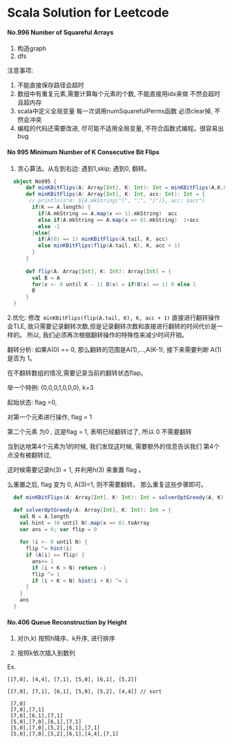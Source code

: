 # Scala Solution for Leetcode

#### No.996 Number of Squareful Arrays
1. 构造graph 
2. dfs

注意事项: 
1. 不能直接保存路径会超时
2. 数组中有重复元素,需要计算每个元素的个数, 不能直接用idx来做 不然会超时 且超内存
3. scala中定义全局变量 每一次调用numSquarefulPerms函数 必须clear掉, 不然会冲突
4. 编程的代码还需要改进, 尽可能不适用全局变量, 不符合函数式编程。很容易出bug

#### No 995 Minimum Number of K Consecutive Bit Flips
1. 贪心算法。从左到右边: 遇到1,skip; 遇到0, 翻转。

```Scala
  object No995 {
      def minKBitFlips(A: Array[Int], K: Int): Int = minKBitFlips(A,K,0)
      def minKBitFlips(A: Array[Int], K: Int, acc: Int): Int = {
       // println(s"A: ${A.mkString("[", ",", "]")}, acc: $acc")
        if(K == A.length) {
          if(A.mkString == A.map(x => 1).mkString)  acc
          else if(A.mkString == A.map(x => 0).mkString)  1+acc
          else -1
        }else{
          if(A(0) == 1) minKBitFlips(A.tail, K, acc)
          else minKBitFlips(flip(A.tail, K), K, acc + 1)
        }
      }
    
      def flip(A: Array[Int], K: Int): Array[Int] = {
        val B = A
        for(x <- 0 until K - 1) B(x) = if(B(x) == 1) 0 else 1
        B
      }
  }
```

2.优化: 修改` minKBitFlips(flip(A.tail, K), K, acc + 1)`  直接进行翻转操作会TLE, 故只需要记录翻转次数,但是记录翻转次数和直接进行翻转的时间代价是一样的。
所以, 我们必须再次根据翻转操作的特殊性来减少时间开销。

翻转分析: 如果A(0) == 0, 那么翻转的范围是A(1),...,A(K-1),
接下来需要判断 A(1) 是否为 1。

在不翻转数组的情况,需要记录当前的翻转状态flap。

举一个特例: (0,0,0,1,0,0,0), k=3

起始状态: flag =0, 

对第一个元素进行操作, flag = 1 
 
第二个元素 为0 , 这是flag = 1, 表明已经翻转过了, 所以 0 不需要翻转

当到达地第4个元素为1的时候, 我们发现这时候, 需要额外的信息告诉我们 第4个点没有被翻转过,

这时候需要记录h(3) = 1, 并利用h(3) 来重置 flag 。

么重置之后, flag 变为 0, A(3)=1, 则不需要翻转。 那么重复这些步骤即可。

```Scala
  def minKBitFlips(A: Array[Int], K: Int): Int = solverOptGreedy(A, K)

  def solverOptGreedy(A: Array[Int], K: Int): Int = {
    val N = A.length
    val hint = (0 until N).map(x => 0).toArray
    var ans = 0; var flip = 0
    
    for (i <- 0 until N) {
      flip ^= hint(i)
      if (A(i) == flip) {  
        ans+= 1  
        if (i + K > N) return -1 
        flip ^= 1
        if (i + K < N) hint(i + K) ^= 1
      }
    }
    ans
  }
```

#### No.406 Queue Reconstruction by Height

1. 对(h,k) 按照h降序、k升序, 进行排序

2. 按照k依次插入到数列

Ex. 

    [[7,0], [4,4], [7,1], [5,0], [6,1], [5,2]] 

    [[7,0], [7,1], [6,1], [5,0], [5,2], [4,4]] // sort

     [7,0]
     [7,0],[7,1]
     [7,0],[6,1],[7,1]
     [5,0],[7,0],[6,1],[7,1]
     [5,0],[7,0],[5,2],[6,1],[7,1]
     [5,0],[7,0],[5,2],[6,1],[4,4],[7,1]
     


  
  

